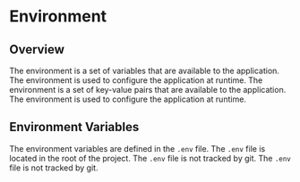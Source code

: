 # Environment

## Overview

The environment is a set of variables that are available to the application. The environment is used to configure the application at runtime. The environment is a set of key-value pairs that are available to the application. The environment is used to configure the application at runtime.

## Environment Variables

The environment variables are defined in the `.env` file. The `.env` file is located in the root of the project. The `.env` file is not tracked by git. The `.env` file is not tracked by git.
